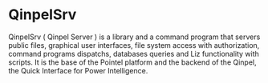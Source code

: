 # QinpelSrv

QinpelSrv ( Qinpel Server ) is a library and a command program that servers public files, graphical user interfaces, file system access with authorization, command programs dispatchs, databases queries and Liz functionality with scripts. It is the base of the Pointel platform and the backend of the Qinpel, the Quick Interface for Power Intelligence.
